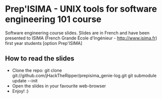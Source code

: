 # Prep'ISIMA  - UNIX tools for software engineering 101 course #

Software engineering course slides. Slides are in French and have been presented to ISIMA (French Grande École d'Ingénieur - http://www.isima.fr) first year students [option Prep'ISIMA]

## How to read the slides ##

   * Clone the repo:
      git clone git://github.com/jHackTheRipper/prepisima_genie-log.git
      git submodule update --init
   * Open the slides in your favourite web-browser
   * Enjoy! :)

